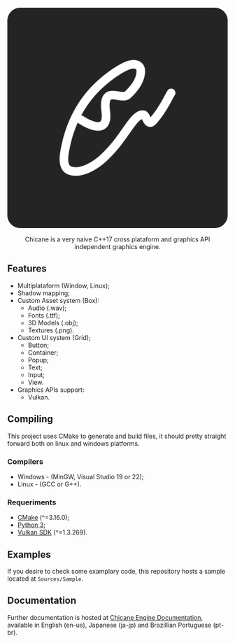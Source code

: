 <p align="center">
    <img src="https://raw.githubusercontent.com/pepeien/chicane/master/.github/images/logo.svg" alt="Chicane logo" />
</p>

<p align="center">
    <span>Chicane is a very naive C++17 cross plataform and graphics API independent graphics engine.</span>
</p>

## Features

- Multiplataform (Window, Linux);
- Shadow mapping;
- Custom Asset system (Box): 
    - Audio (.wav);
    - Fonts (.ttf);
    - 3D Models (.obj);
    - Textures (.png).
- Custom UI system (Grid);
    - Button;
    - Container;
    - Popup;
    - Text;
    - Input;
    - View.
- Graphics APIs support:
    - Vulkan.

## Compiling
This project uses CMake to generate and build files, it should pretty straight forward both on linux and windows platforms.

### Compilers

- Windows - (MinGW, Visual Studio 19 or 22);
- Linux - (GCC or G++).

### Requeriments

- [CMake](https://cmake.org/download) (^=3.16.0);
- [Python 3](https://www.python.org/downloads/);
- [Vulkan SDK](https://www.lunarg.com/vulkan-sdk/) (^=1.3.269).

## Examples
If you desire to check some examplary code, this repository hosts a sample located at `Sources/Sample`.

## Documentation
Further documentation is hosted at [Chicane Engine Documentation](https://chicane.erickfrederick.com), available in English (en-us), Japanese (ja-jp) and Brazillian Portuguese (pt-br).
